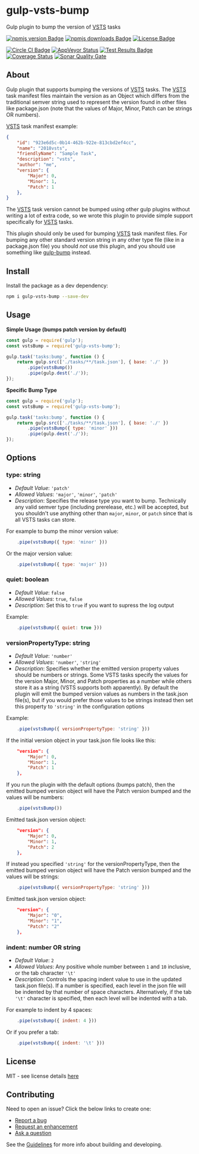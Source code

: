 # gulp-vsts-bump
Gulp plugin to bump the version of [VSTS][vsts-url] tasks  

[![npmjs version Badge][npmjs-version-badge]][npmjs-pkg-url]
[![npmjs downloads Badge][npmjs-downloads-badge]][npmjs-pkg-url] [![License Badge][license-badge]][license-url]  

[![Circle CI Badge][circle-ci-badge]][circle-ci-url]
[![AppVeyor Status][appveyor-badge]][appveyor-url]
[![Test Results Badge][tests-badge]][appveyor-url]
[![Coverage Status][coveralls-badge]][coveralls-url]
[![Sonar Quality Gate][sonar-quality-gate-badge]][sonar-url]  

## About
Gulp plugin that supports bumping the versions of [VSTS][vsts-url] tasks. The [VSTS][vsts-url] task manifest files maintain the version as an Object which differs from the traditional semver string used to represent the version found in other files like package.json (note that the values of Major, Minor, Patch can be strings OR numbers).

[VSTS][vsts-url] task manifest example:
```json
{
    "id": "923e6d5c-0b14-462b-922e-813cbd2ef4cc",
    "name": "2018vsts",
    "friendlyName": "Sample Task",
    "description": "vsts",
    "author": "me",
    "version": {
        "Major": 0,
        "Minor": 1,
        "Patch": 1
    },
}
```

The [VSTS][vsts-url] task version cannot be bumped using other gulp plugins without writing a lot of extra code, so we wrote this plugin to provide simple support specifically for [VSTS][vsts-url] tasks.  

This plugin should only be used for bumping [VSTS][vsts-url] task manifest files. For bumping any other standard version string in any other type file (like in a package.json file) you should *not* use this plugin, and you should use something like [gulp-bump][gulp-bump-pkg-url] instead.

## Install
Install the package as a dev dependency:
```sh
npm i gulp-vsts-bump --save-dev
```

## Usage
**Simple Usage (bumps patch version by default)**
```js
const gulp = require('gulp');
const vstsBump = require('gulp-vsts-bump');

gulp.task('tasks:bump', function () {
    return gulp.src(['./tasks/**/task.json'], { base: './' })
        .pipe(vstsBump())
        .pipe(gulp.dest('./'));
});
```

**Specific Bump Type**
```js
const gulp = require('gulp');
const vstsBump = require('gulp-vsts-bump');

gulp.task('tasks:bump', function () {
    return gulp.src(['./tasks/**/task.json'], { base: './' })
        .pipe(vstsBump({ type: 'minor' }))
        .pipe(gulp.dest('./'));
});
```

## Options
### **type**: string 
- *Default Value*: `'patch'`
- *Allowed Values*: `'major'`, `'minor'`, `'patch'`
- *Description*: Specifies the release type you want to bump. Technically any valid semver type (including prerelease, etc.) will be accepted, but you shouldn't use anything other than `major`, `minor`, or `patch` since that is all VSTS tasks can store. 

For example to bump the minor version value:  
```js
    .pipe(vstsBump({ type: 'minor' }))
```  

Or the major version value:  
```js
    .pipe(vstsBump({ type: 'major' }))
``` 

### **quiet**: boolean   
- *Default Value*: ```false```
- *Allowed Values*: ```true```, ```false```
- *Description*: Set this to ```true``` if you want to supress the log output

Example:
```js
    .pipe(vstsBump({ quiet: true }))
```  

### **versionPropertyType**: string  
- *Default Value*: ```'number'```
- *Allowed Values*: ```'number'```, ```'string'```
- *Description*: Specifies whether the emitted version property values should be numbers or strings. Some VSTS tasks specify the values for the version Major, Minor, and Patch properties as a number while others store it as a string (VSTS supports both apparently). By default the plugin will emit the bumped version values as numbers in the task.json file(s), but if you would prefer those values to be strings instead then set this property to ```'string'``` in the configuration options

Example:
```js
    .pipe(vstsBump({ versionPropertyType: 'string' }))
``` 

If the initial version object in your task.json file looks like this:
```json
    "version": {
        "Major": 0,
        "Minor": 1,
        "Patch": 1
    },
```

If you run the plugin with the default options (bumps patch), then the emitted bumped version object will have the Patch version bumped and the values will be numbers:
```js
    .pipe(vstsBump())
``` 
Emitted task.json version object:
```json
    "version": {
        "Major": 0,
        "Minor": 1,
        "Patch": 2
    },
```

If instead you specified ```'string'``` for the versionPropertyType, then the emitted bumped version object will have the Patch version bumped and the values will be strings: 
```js
    .pipe(vstsBump({ versionPropertyType: 'string' }))
``` 
Emitted task.json version object:
```json
    "version": {
        "Major": "0",
        "Minor": "1",
        "Patch": "2"
    },
```

### **indent**: number OR string  
- *Default Value*: ```2```
- *Allowed Values*: Any positive whole number between ```1``` and ```10``` inclusive, or the tab character ```'\t'```
- *Description*: Controls the spacing indent value to use in the updated task.json file(s). If a number is specified, each level in the json file will be indented by that number of space characters. Alternatively, if the tab ```'\t'``` character is specified, then each level will be indented with a tab.

For example to indent by 4 spaces:  
```js
    .pipe(vstsBump({ indent: 4 }))
```  

Or if you prefer a tab:  
```js
    .pipe(vstsBump({ indent: '\t' }))
```

## License
MIT - see license details [here][license-url] 

## Contributing
Need to open an issue? Click the below links to create one:

- [Report a bug][create-bug-url]
- [Request an enhancement][create-enhancement-url]
- [Ask a question][create-question-url]

See the [Guidelines][contrib-dev-url] for more info about building and developing.

[npmjs-version-badge]: https://img.shields.io/npm/v/gulp-vsts-bump.svg
[npmjs-downloads-badge]: https://img.shields.io/npm/dt/gulp-vsts-bump.svg
[npmjs-pkg-url]: https://www.npmjs.com/package/gulp-vsts-bump
[circle-ci-badge]: https://circleci.com/gh/swellaby/gulp-vsts-bump.svg?style=shield
[circle-ci-url]: https://circleci.com/gh/swellaby/gulp-vsts-bump
[appveyor-badge]: https://ci.appveyor.com/api/projects/status/8574rkisuw157e8h?svg=true
[tests-badge]: https://img.shields.io/appveyor/tests/swellaby/gulp-vsts-bump.svg
[appveyor-url]: https://ci.appveyor.com/project/swellaby/gulp-vsts-bump
[sonar-quality-gate-badge]: https://sonarcloud.io/api/project_badges/measure?project=swellaby%3Agulp-vsts-bump&metric=alert_status
[sonar-url]: https://sonarcloud.io/dashboard?id=swellaby%3Agulp-vsts-bump
[gulp-bump-pkg-url]: https://www.npmjs.com/package/gulp-bump
[coveralls-badge]: https://coveralls.io/repos/github/swellaby/gulp-vsts-bump/badge.svg?branch=master
[coveralls-url]: https://coveralls.io/github/swellaby/gulp-vsts-bump?branch=master
[license-badge]: https://img.shields.io/github/license/swellaby/gulp-vsts-bump.svg
[license-url]: ./LICENSE
[vsts-task-manifest-url]: https://raw.githubusercontent.com/Microsoft/vsts-task-lib/master/tasks.schema.json
[create-bug-url]: https://github.com/swellaby/gulp-vsts-bump/issues/new?template=BUG_TEMPLATE.md&labels=bug,unreviewed&title=Bug:%20
[create-question-url]: https://github.com/swellaby/gulp-vsts-bump/issues/new?template=QUESTION_TEMPLATE.md&labels=question,unreviewed&title=Q:%20
[create-enhancement-url]: https://github.com/swellaby/gulp-vsts-bump/issues/new?template=ENHANCEMENT_TEMPLATE.md&labels=enhancement,unreviewed&title=E:%20
[contrib-dev-url]: ./.github/CONTRIBUTING.md#developing
[vsts-url]: https://www.visualstudio.com/team-services/
